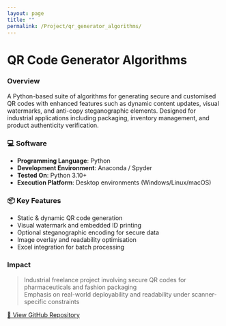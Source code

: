 ```yaml
---
layout: page
title: ""
permalink: /Project/qr_generator_algorithms/
---
```


# QR Code Generator Algorithms

### Overview  
A Python-based suite of algorithms for generating secure and customised QR codes with enhanced features such as dynamic content updates, visual watermarks, and anti-copy steganographic elements. Designed for industrial applications including packaging, inventory management, and product authenticity verification.

### 💻 Software  
- **Programming Language**: Python  
- **Development Environment**: Anaconda / Spyder  
- **Tested On**: Python 3.10+  
- **Execution Platform**: Desktop environments (Windows/Linux/macOS)

### 📦 Key Features  
- Static & dynamic QR code generation  
- Visual watermark and embedded ID printing  
- Optional steganographic encoding for secure data  
- Image overlay and readability optimisation  
- Excel integration for batch processing

### Impact  
> Industrial freelance project involving secure QR codes for pharmaceuticals and fashion packaging  
> Emphasis on real-world deployability and readability under scanner-specific constraints

[🔗 View GitHub Repository](https://github.com/DyutideeptaB/Encrypted-QR-generator_with_Decryption-Algorithm)
